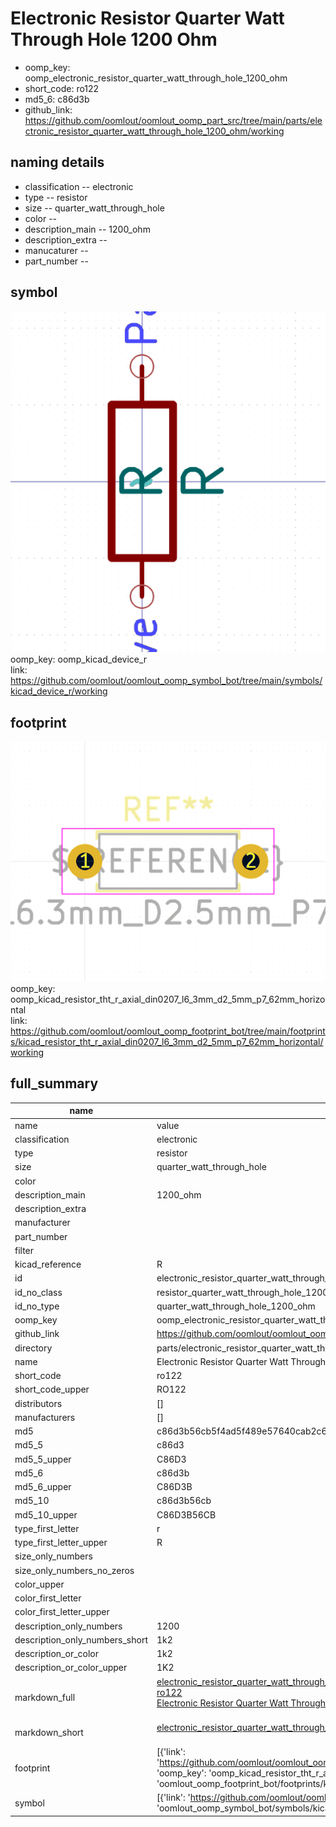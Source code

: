 # Electronic Resistor Quarter Watt Through Hole 1200 Ohm

  
* oomp_key: oomp_electronic_resistor_quarter_watt_through_hole_1200_ohm 
* short_code: ro122
* md5_6: c86d3b  
* github_link: https://github.com/oomlout/oomlout_oomp_part_src/tree/main/parts/electronic_resistor_quarter_watt_through_hole_1200_ohm/working  
## naming details
* classification -- electronic
* type -- resistor
* size -- quarter_watt_through_hole
* color -- 
* description_main -- 1200_ohm
* description_extra -- 
* manucaturer -- 
* part_number -- 



## symbol

![](symbol/0/working/working_600.png)  
oomp_key: oomp_kicad_device_r  
link: https://github.com/oomlout/oomlout_oomp_symbol_bot/tree/main/symbols/kicad_device_r/working  

## footprint

![](footprint/0/working/working_600.png)  
oomp_key: oomp_kicad_resistor_tht_r_axial_din0207_l6_3mm_d2_5mm_p7_62mm_horizontal  
link: https://github.com/oomlout/oomlout_oomp_footprint_bot/tree/main/footprints/kicad_resistor_tht_r_axial_din0207_l6_3mm_d2_5mm_p7_62mm_horizontal/working  

## full_summary
| name | value | 
| --- | --- | 
| name | value | 
| classification | electronic | 
| type | resistor | 
| size | quarter_watt_through_hole | 
| color |  | 
| description_main | 1200_ohm | 
| description_extra |  | 
| manufacturer |  | 
| part_number |  | 
| filter |  | 
| kicad_reference | R | 
| id | electronic_resistor_quarter_watt_through_hole_1200_ohm | 
| id_no_class | resistor_quarter_watt_through_hole_1200_ohm | 
| id_no_type | quarter_watt_through_hole_1200_ohm | 
| oomp_key | oomp_electronic_resistor_quarter_watt_through_hole_1200_ohm | 
| github_link | https://github.com/oomlout/oomlout_oomp_part_src/tree/main/parts/electronic_resistor_quarter_watt_through_hole_1200_ohm/working | 
| directory | parts/electronic_resistor_quarter_watt_through_hole_1200_ohm | 
| name | Electronic Resistor Quarter Watt Through Hole 1200 Ohm | 
| short_code | ro122 | 
| short_code_upper | RO122 | 
| distributors | [] | 
| manufacturers | [] | 
| md5 | c86d3b56cb5f4ad5f489e57640cab2c6 | 
| md5_5 | c86d3 | 
| md5_5_upper | C86D3 | 
| md5_6 | c86d3b | 
| md5_6_upper | C86D3B | 
| md5_10 | c86d3b56cb | 
| md5_10_upper | C86D3B56CB | 
| type_first_letter | r | 
| type_first_letter_upper | R | 
| size_only_numbers |  | 
| size_only_numbers_no_zeros |  | 
| color_upper |  | 
| color_first_letter |  | 
| color_first_letter_upper |  | 
| description_only_numbers | 1200 | 
| description_only_numbers_short | 1k2 | 
| description_or_color | 1k2 | 
| description_or_color_upper | 1K2 | 
| markdown_full | [electronic_resistor_quarter_watt_through_hole_1200_ohm](https://github.com/oomlout/oomlout_oomp_part_src/tree/main/parts/electronic_resistor_quarter_watt_through_hole_1200_ohm/working)<br>[ro122](https://github.com/oomlout/oomlout_oomp_part_src/tree/main/parts/electronic_resistor_quarter_watt_through_hole_1200_ohm/working)<br>[Electronic Resistor Quarter Watt Through Hole 1200 Ohm](https://github.com/oomlout/oomlout_oomp_part_src/tree/main/parts/electronic_resistor_quarter_watt_through_hole_1200_ohm/working)<br><br> | 
| markdown_short | [electronic_resistor_quarter_watt_through_hole_1200_ohm](https://github.com/oomlout/oomlout_oomp_part_src/tree/main/parts/electronic_resistor_quarter_watt_through_hole_1200_ohm/working)<br><br> | 
| footprint | [{'link': 'https://github.com/oomlout/oomlout_oomp_footprint_bot/tree/main/foootprntss/kicad_resistor_tht_r_axial_din0207_l6_3mm_d2_5mm_p7_62mm_horizontal', 'oomp_key': 'oomp_kicad_resistor_tht_r_axial_din0207_l6_3mm_d2_5mm_p7_62mm_horizontal', 'directory': 'oomlout_oomp_footprint_bot/footprints/kicad_resistor_tht_r_axial_din0207_l6_3mm_d2_5mm_p7_62mm_horizontal//working/working.kicad_mod'}] | 
| symbol | [{'link': 'https://github.com/oomlout/oomlout_oomp_symbol_bot/tree/main/symbols/kicad_device_r', 'oomp_key': 'oomp_kicad_device_r', 'directory': 'oomlout_oomp_symbol_bot/symbols/kicad_device_r//working/working.kicad_sym'}] | 
